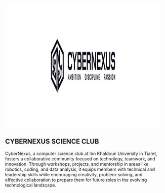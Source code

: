 <p align="center">
  <img src="https://github.com/cybernexusdz/.github/blob/922281cdddebaf9fce7a3a0a432a0c2dc13ad2b1/profile/logo-header.png" height="400" alt="logo header">
</p>

## CYBERNEXUS SCIENCE CLUB
CyberNexus, a computer science club at Ibn Khaldoun University in Tiaret, fosters a collaborative community focused on technology, teamwork, and innovation. Through workshops, projects, and mentorship in areas like robotics, coding, and data analysis, it equips members with technical and leadership skills while encouraging creativity, problem-solving, and effective collaboration to prepare them for future roles in the evolving technological landscape.
